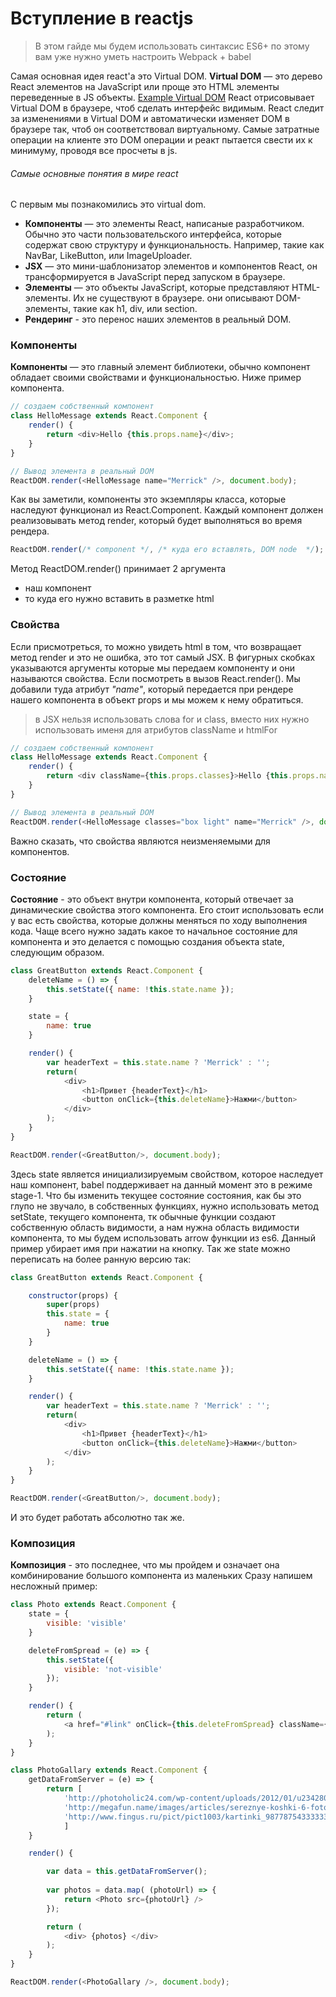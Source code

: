 # Вступление в reactjs
> В этом гайде мы будем использовать синтаксис ES6+
> по этому вам уже нужно уметь настроить Webpack + babel

Самая основная идея react'a это Virtual DOM.
**Virtual DOM** — это дерево React элементов на JavaScript или проще это HTML элементы переведенные в JS объекты.
[Example Virtual DOM](images/virtual_dom.png)
 React отрисовывает Virtual DOM в браузере, чтоб сделать интерфейс видимым. React следит за изменениями в Virtual DOM и автоматически изменяет DOM в браузере так, чтоб он соответствовал виртуальному. Самые затратные операции на клиенте это DOM операции и реакт пытается свести их к минимуму, проводя все просчеты в js. 
###### Самые основные понятия в мире react 
С первым мы познакомились это virtual dom.

- **Компоненты** — это элементы React, написаные разработчиком. Обычно это части пользовательского интерфейса, которые содержат свою структуру и функциональность. Например, такие как NavBar, LikeButton, или ImageUploader.
- **JSX** — это мини-шаблонизатор элементов и компонентов React, он трансформируется в JavaScript перед запуском в браузере.
- **Элементы** — это объекты JavaScript, которые представляют HTML-элементы. Их не существуют в браузере. они описывают DOM-элементы, такие как h1, div, или section.
- **Рендеринг** - это перенос наших элементов в реальный DOM.

### Компоненты
**Компоненты** — это главный элемент библиотеки, обычно компонент обладает своими свойствами и функциональностью. Ниже пример компонента.
```javascript
// создаем собственный компонент
class HelloMessage extends React.Component {
	render() {
		return <div>Hello {this.props.name}</div>;
	}
}

// Вывод элемента в реальный DOM
ReactDOM.render(<HelloMessage name="Merrick" />, document.body);

```
Как вы заметили, компоненты это экземпляры класса, которые наследуют функционал из React.Component. Каждый компонент должен реализовывать метод render, который будет выполняться во время рендера.
```javascript
ReactDOM.render(/* component */, /* куда его вставлять, DOM node  */);
```
Метод ReactDOM.render() принимает 2 аргумента 

- наш компонент
- то куда его нужно вставить в разметке html

### Свойства
Если присмотреться, то можно увидеть html в том, что возвращает метод render и это не ошибка, это тот самый JSX. В фигурных скобках указываются аргументы которые мы передаем компоненту и они называются свойства. Если посмотреть в вызов React.render(). Мы добавили туда атрибут *"name"*, который передается при рендере нашего компонента в объект props и мы можем к нему обратиться. 
> в JSX нельзя использовать слова for и class, вместо них нужно использовать именя для атрибутов className и htmlFor

```javascript
// создаем собственный компонент
class HelloMessage extends React.Component {
	render() {
		return <div className={this.props.classes}>Hello {this.props.name}</div>;
	}
}

// Вывод элемента в реальный DOM
ReactDOM.render(<HelloMessage classes="box light" name="Merrick" />, document.body);

```
Важно сказать, что свойства являются неизменяемыми для компонентов.

### Состояние
**Состояние** - это объект внутри компонента, который отвечает за динамические свойства этого компонента. Его стоит использовать если у вас есть свойства, которые должны меняться по ходу выполнения кода. Чаще всего нужно задать какое то начальное состояние для компонента и это делается с помощью создания объекта state, следующим образом.

```javascript
class GreatButton extends React.Component {
	deleteName = () => {
		this.setState({ name: !this.state.name });
	}

	state = {
		name: true
	}

	render() {
		var headerText = this.state.name ? 'Merrick' : '';
		return(
			<div>
				<h1>Привет {headerText}</h1>
				<button onClick={this.deleteName}>Нажми</button>
			</div>
		);
	}
}

ReactDOM.render(<GreatButton/>, document.body);
```
Здесь state является инициализируемым свойством, которое наследует наш компонент, babel поддерживает на данный момент это в режиме stage-1. Что бы изменить текущее состояние состояния, как бы это глупо не звучало, в собственных функциях, нужно использовать метод setState, текущего компонента, тк обычные функции создают собственную область видимости, а нам нужна область видимости компонента, то мы будем использовать arrow функции из es6. Данный пример убирает имя при нажатии на кнопку.
Так же state можно переписать на более ранную версию так:
```javascript
class GreatButton extends React.Component {

	constructor(props) {
		super(props)
		this.state = {
			name: true
		}
	}

	deleteName = () => {
		this.setState({ name: !this.state.name });
	}

	render() {
		var headerText = this.state.name ? 'Merrick' : '';
		return(
			<div>
				<h1>Привет {headerText}</h1>
				<button onClick={this.deleteName}>Нажми</button>
			</div>
		);
	}
}

ReactDOM.render(<GreatButton/>, document.body);
```
И это будет работать абсолютно так же.

### Композиция
**Композиция** - это последнее, что мы пройдем и означает она комбинирование большого компонента из маленьких
Сразу напишем несложный пример: 
```javascript
class Photo extends React.Component {
	state = {
		visible: 'visible'
	}

	deleteFromSpread = (e) => {
		this.setState({
			visible: 'not-visible'
		});
	}

	render() {
		return (
			<a href="#link" onClick={this.deleteFromSpread} className={this.state.visible}><img src={this.props.src} alt="Test" /></a>
		);
	}
}

class PhotoGallary extends React.Component {
	getDataFromServer = (e) => {
		return [
			'http://photoholic24.com/wp-content/uploads/2012/01/u234280.jpg',
			'http://megafun.name/images/articles/sereznye-koshki-6-foto_1.jpg',
			'http://www.fingus.ru/pict/pict1003/kartinki_987787543333333.jpg'
			]
	}

	render() {

		var data = this.getDataFromServer();
		
		var photos = data.map( (photoUrl) => {
			return <Photo src={photoUrl} />
		});	

		return (
			<div> {photos} </div>
		);
	}
}

ReactDOM.render(<PhotoGallary />, document.body);
```

